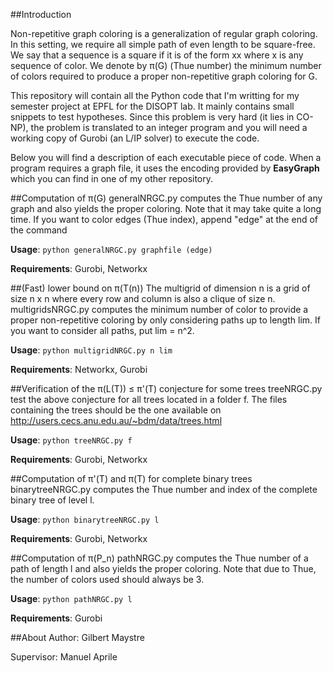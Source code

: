 ##Introduction

Non-repetitive graph coloring is a generalization of regular graph coloring. In this setting, we require all simple path of even length to be square-free. We say that a sequence is a square if it is of the form xx where x is any sequence of color. We denote by π(G) (Thue number) the minimum number of colors required to produce a proper non-repetitive graph coloring for G.

This repository will contain all the Python code that I'm writting for my semester project at EPFL for the DISOPT lab. It mainly contains small snippets to test hypotheses. Since this problem is very hard (it lies in CO-NP), the problem is translated to an integer program and you will need a working copy of Gurobi (an L/IP solver) to execute the code.

Below you will find a description of each executable piece of code. When a program requires a graph file, it uses the encoding provided by **EasyGraph** which you can find in one of my other repository.

##Computation of π(G)
generalNRGC.py computes the Thue number of any graph and also yields the proper coloring. Note that it may take quite a long time. If you want to color edges (Thue index), append "edge" at the end of the command

**Usage**: `python generalNRGC.py graphfile (edge)`

**Requirements**: Gurobi, Networkx

##(Fast) lower bound on π(T(n))
The multigrid of dimension n is a grid of size n x n where every row and column is also a clique of size n. multigridsNRGC.py computes the minimum number of color to provide a proper non-repetitive coloring by only considering paths up to length lim. If you want to consider all paths, put lim = n^2.

**Usage**: `python multigridNRGC.py n lim`

**Requirements**: Networkx, Gurobi

##Verification of the π(L(T)) ≤ π'(T) conjecture for some trees
treeNRGC.py test the above conjecture for all trees located in a folder f. The files containing the trees should be the one available on http://users.cecs.anu.edu.au/~bdm/data/trees.html

**Usage**: `python treeNRGC.py f`

**Requirements**: Gurobi, Networkx

##Computation of π'(T) and π(T) for complete binary trees
binarytreeNRGC.py computes the Thue number and index of the complete binary tree of level l.

**Usage**: `python binarytreeNRGC.py l`

**Requirements**: Gurobi, Networkx

##Computation of π(P_n)
pathNRGC.py computes the Thue number of a path of length l and also yields the proper coloring. Note that due to Thue, the number of colors used should always be 3.

**Usage**: `python pathNRGC.py l`

**Requirements**: Gurobi


##About
Author: Gilbert Maystre

Supervisor: Manuel Aprile
